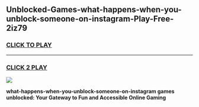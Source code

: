 
## Unblocked-Games-what-happens-when-you-unblock-someone-on-instagram-Play-Free-2iz79
<h3>
<a href="https://premium76.site?title=what-happens-when-you-unblock-someone-on-instagram&ref=21A">CLICK TO PLAY</a></h3>
<hr>

<h3>
<a href="https://premium76.site?title=what-happens-when-you-unblock-someone-on-instagram&ref=21A">CLICK 2 PLAY</a>
  
</h3>

<a href="https://premium76.site?title=what-happens-when-you-unblock-someone-on-instagram&ref=21A"><img src="https://clearcache.store/games.png"></a>


**what-happens-when-you-unblock-someone-on-instagram games unblocked: Your Gateway to Fun and Accessible Online Gaming**
